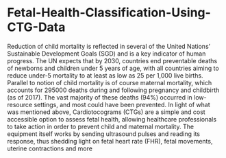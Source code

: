 # Fetal-Health-Classification-Using-CTG-Data
Reduction of child mortality is reflected in several of the United Nations’ Sustainable Development Goals (SGD) and is a key indicator of human progress. The UN expects that by 2030, countries end preventable deaths of newborns and children under 5 years of age, with all countries aiming to reduce under-5 mortality to at least as low as 25 per 1,000 live births. Parallel to notion of child mortality is of course maternal mortality, which accounts for 295000 deaths during and following pregnancy and childbirth (as of 2017). The vast majority of these deaths (94%) occurred in low-resource settings, and most could have been prevented. In light of what was mentioned above, Cardiotocograms (CTGs) are a simple and cost accessible option to assess fetal health, allowing healthcare professionals to take action in order to prevent child and maternal mortality. The equipment itself works by sending ultrasound pulses and reading its response, thus shedding light on fetal heart rate (FHR), fetal movements, uterine contractions and more
